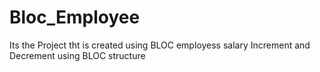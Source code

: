 # Bloc_Employee
Its the Project tht is created using BLOC
employess salary Increment and Decrement using BLOC structure

